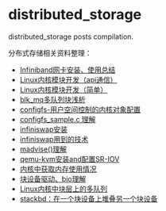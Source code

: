 # distributed_storage
distributed_storage posts compilation.

分布式存储相关资料整理：


- [Infiniband网卡安装、使用总结](https://github.com/sctb512/distributed_storage/blob/master/files/Infiniband网卡安装、使用总结.md)
- [Linux内核模块开发（api通信）](https://github.com/sctb512/distributed_storage/blob/master/files/Linux内核模块开发（api通信）.md)
- [Linux内核模块开发（简单）](https://github.com/sctb512/distributed_storage/blob/master/files/Linux内核模块开发（简单）.md)
- [blk_mq多队列块浅析](https://github.com/sctb512/distributed_storage/blob/master/files/blk_mq多队列块浅析.md)
- [configfs-用户空间控制的内核对象配置](https://github.com/sctb512/distributed_storage/blob/master/files/configfs-用户空间控制的内核对象配置.md)
- [configfs_sample.c 理解](https://github.com/sctb512/distributed_storage/blob/master/files/configfs_sample.c%20理解.md)
- [infiniswap安装](https://github.com/sctb512/distributed_storage/blob/master/files/infiniswap安装.md)
- [infiniswap用到的技术](https://github.com/sctb512/distributed_storage/blob/master/files/infiniswap用到的技术.md)
- [madvise()理解](https://github.com/sctb512/distributed_storage/blob/master/files/madvise()理解.md)
- [qemu-kvm安装and配置SR-IOV](https://github.com/sctb512/distributed_storage/blob/master/files/qemu-kvm安装and配置SR-IOV.md)
- [内核中获取内存使用情况](https://github.com/sctb512/distributed_storage/blob/master/files/内核中获取内存使用情况.md)
- [块设备驱动、bio理解](https://github.com/sctb512/distributed_storage/blob/master/files/块设备驱动、bio理解.md)
- [Linux内核中块层上的多队列](https://github.com/sctb512/distributed_storage/blob/master/files/Linux内核中块层上的多队列.md)
- [stackbd：在一个块设备上堆叠另一个块设备](https://github.com/sctb512/distributed_storage/blob/master/files/stackbd：在一个块设备上堆叠另一个块设备.md)

